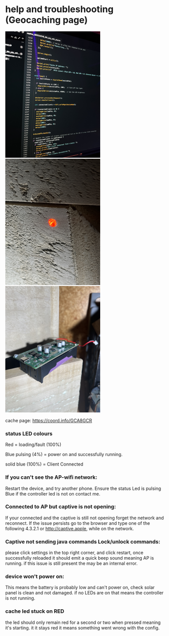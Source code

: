 # help and troubleshooting (Geocaching page)
<img src="IMG_2696.JPG" alt="drawing" width="300"/> <img src="IMG_2693.JPG" alt="drawing" width="300"/> <img src="IMG_2694.JPG" alt="drawing" width="300"/>

cache page: https://coord.info/GCA8GCR

### status LED colours 

Red = loading/fault (100%)

Blue pulsing (4%)  = power on and successfully running.

solid blue (100%)  = Client Connected


### If you can't see the AP-wifi network:
Restart the device, and try another phone. Ensure the status Led is pulsing Blue if the controller led is not on contact me.


### Connected to AP but captive is not opening:
If your connected and the captive is still not opening forget the network and reconnect. If the issue persists go to the browser and type one of the following 4.3.2.1 or http://captive.apple, while on the network.


### Captive not sending java commands Lock/unlock commands:
please click settings in the top right corner, and click restart, once successfully reloaded it should emit a quick beep sound meaning AP is running. if this issue is still present the may be an internal error. 

### device won't power on:
This means the battery is probably low and can't power on, check solar panel is clean and not damaged. if no LEDs are on that means the controller is not running.

### cache led stuck on RED

the led should only remain red for a second or two when pressed meaning it's starting. it it stays red it means something went wrong with the config. 


